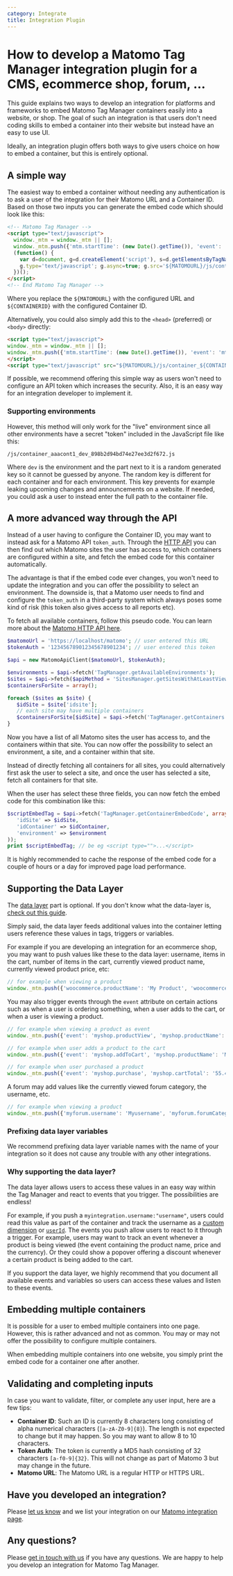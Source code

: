 ```yaml
---
category: Integrate
title: Integration Plugin
---
```

# How to develop a Matomo Tag Manager integration plugin for a CMS, ecommerce shop, forum, ...

This guide explains two ways to develop an integration for platforms and frameworks to embed Matomo Tag Manager containers easily into a website, or shop. The goal of such an integration is that users don't need coding skills to embed a container into their website but instead have an easy to use UI.

Ideally, an integration plugin offers both ways to give users choice on how to embed a container, but this is entirely optional.

## A simple way

The easiest way to embed a container without needing any authentication is to ask a user of the integration for their Matomo URL and a Container ID. Based on those two inputs you can generate the embed code which should look like this:

```html
<!-- Matomo Tag Manager -->
<script type="text/javascript">
  window._mtm = window._mtm || [];
  window._mtm.push({'mtm.startTime': (new Date().getTime()), 'event': 'mtm.Start'});
  (function() {
    var d=document, g=d.createElement('script'), s=d.getElementsByTagName('script')[0];
    g.type='text/javascript'; g.async=true; g.src='${MATOMOURL}/js/container_${CONTAINERID}.js'; s.parentNode.insertBefore(g,s);
  })();
</script>
<!-- End Matomo Tag Manager -->
```

Where you replace the `${MATOMOURL}` with the configured URL and `${CONTAINERID}` with the configured Container ID.

Alternatively, you could also simply add this to the `<head>` (preferred) or `<body>` directly:

```html
<script type="text/javascript">
window._mtm = window._mtm || [];
window._mtm.push({'mtm.startTime': (new Date().getTime()), 'event': 'mtm.Start'});
</script>
<script type="text/javascript" src="${MATOMOURL}/js/container_${CONTAINERID}.js" async="true" defer="true"></script>
```

If possible, we recommend offering this simple way as users won't need to configure an API token which increases the security. Also, it is an easy way for an integration developer to implement it.

### Supporting environments

However, this method will only work for the "live" environment since all other environments have a secret "token" included in the JavaScript file like this:

`/js/container_aaacont1_dev_898b2d94bd74e27ee3d2f672.js`

Where `dev` is the environment and the part next to it is a random generated key so it cannot be guessed by anyone. The random key is different for each container and for each environment. This key prevents for example leaking upcoming changes and announcements on a website. If needed, you could ask a user to instead enter the full path to the container file.

## A more advanced way through the API

Instead of a user having to configure the Container ID, you may want to instead ask for a Matomo API `token_auth`. Through the [HTTP API](https://developer.matomo.org/api-reference/reporting-api) you can then find out which Matomo sites the user has access to, which containers are configured within a site, and fetch the embed code for this container automatically.

The advantage is that if the embed code ever changes, you won't need to update the integration and you can offer the possibility to select an environment. The downside is, that a Matomo user needs to find and configure the `token_auth` in a third-party system which always poses some kind of risk (this token also gives access to all reports etc).

To fetch all available containers, follow this pseudo code. You can learn more about the [Matomo HTTP API here](https://developer.matomo.org/api-reference/reporting-api).

```php
$matomoUrl = 'https://localhost/matomo'; // user entered this URL
$tokenAuth = '123456789012345678901234'; // user entered this token

$api = new MatomoApiClient($matomoUrl, $tokenAuth);

$environments = $api->fetch('TagManager.getAvailableEnvironments');
$sites = $api->fetch($apiMethod = 'SitesManager.getSitesWithAtLeastViewAccess');
$containersForSite = array();

foreach ($sites as $site) {
   $idSite = $site['idsite'];
   // each site may have multiple containers
   $containersForSite[$idSite] = $api->fetch('TagManager.getContainers', array('idSite' => $idSite));
}

```

Now you have a list of all Matomo sites the user has access to, and the containers within that site. You can now offer the possibility to select an environment, a site, and a container within that site.

Instead of directly fetching all containers for all sites, you could alternatively first ask the user to select a site, and once the user has selected a site, fetch all containers for that site.

When the user has select these three fields, you can now fetch the embed code for this combination like this:

```php
$scriptEmbedTag = $api->fetch('TagManager.getContainerEmbedCode', array(
   'idSite' => $idSite,
   'idContainer' => $idContainer,
   'environment' => $environment
));
print $scriptEmbedTag; // be eg <script type="">...</script>
```

<div markdown="1" class="alert alert-info">
It is highly recommended to cache the response of the embed code for a couple of hours or a day for improved page load performance.
</div>

## Supporting the Data Layer

The [data layer](https://developer.matomo.org/guides/tagmanager/datalayer) part is optional. If you don't know what the data-layer is, [check out this guide](https://developer.matomo.org/guides/tagmanager/datalayer).

Simply said, the data layer feeds additional values into the container letting users reference these values in tags, triggers or variables.

For example if you are developing an integration for an ecommerce shop, you may want to push values like these to the data layer: username, items in the cart, number of items in the cart, currently viewed product name, currently viewed product price, etc:

```js
// for example when viewing a product
window._mtm.push({'woocommerce.productName': 'My Product', 'woocommerce.productPrice': '55.45', 'woocommerce.productCurrency': 'EUR'});
```

You may also trigger events through the `event` attribute on certain actions such as when a user is ordering something, when a user adds to the cart, or when a user is viewing a product.

```js
// for example when viewing a product as event
window._mtm.push({'event': 'myshop.productView', 'myshop.productName': 'My Product', 'myshop.productPrice': '55.45', 'myshop.productCurrency': 'EUR'});

// for example when user adds a product to the cart
window._mtm.push({'event': 'myshop.addToCart', 'myshop.productName': 'My Product', 'myshop.productPrice': '55.45', 'myshop.productCurrency': 'EUR'});

// for example when user purchased a product
window._mtm.push({'event': 'myshop.purchase', 'myshop.cartTotal': '55.45', 'myshop.cartCurrency': 'EUR'});
```

A forum may add values like the currently viewed forum category, the username, etc.

```js
// for example when viewing a product
window._mtm.push({'myforum.username': 'Myusername', 'myforum.forumCategory': 'Developers'});
```

### Prefixing data layer variables

We recommend prefixing data layer variable names with the name of your integration so it does not cause any trouble with any other integrations.

### Why supporting the data layer?

The data layer allows users to access these values in an easy way within the Tag Manager and react to events that you trigger. The possibilities are endless!

For example, if you push a `myintegration.username:"username"`, users could read this value as part of the container and track the username as a [custom dimension](https://matomo.org/docs/custom-dimensions/) or [`userId`](https://matomo.org/docs/user-id/). The events you push allow users to react to it through a trigger. For example, users may want to track an event whenever a product is being viewed (the event containing the product name, price and the currency). Or they could show a popover offering a discount whenever a certain product is being added to the cart.

If you support the data layer, we highly recommend that you document all available events and variables so users can access these values and listen to these events.

## Embedding multiple containers

It is possible for a user to embed multiple containers into one page. However, this is rather advanced and not as common. You may or may not offer the possibility to configure multiple containers.

When embedding multiple containers into one website, you simply print the embed code for a container one after another.

## Validating and completing inputs

In case you want to validate, filter, or complete any user input, here are a few tips:

* **Container ID**: Such an ID is currently 8 characters long consisting of alpha numerical characters (`[a-zA-Z0-9]{8}`). The length is not expected to change but it may happen. So you may want to allow 8 to 10 characters.
* **Token Auth**: The token is currently a MD5 hash consisting of 32 characters `[a-f0-9]{32}`. This will not change as part of Matomo 3 but may change in the future.
* **Matomo URL**: The Matomo URL is a regular HTTP or HTTPS URL.

## Have you developed an integration?

Please [let us know](https://matomo.org/contact) and we list your integration on our [Matomo integration page](https://matomo.org/integrate/).

## Any questions?

Please [get in touch with us](https://matomo.org/contact) if you have any questions. We are happy to help you develop an integration for Matomo Tag Manager.
